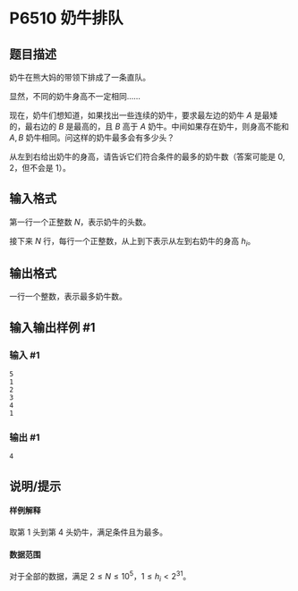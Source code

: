 # P6510 奶牛排队

## 题目描述

奶牛在熊大妈的带领下排成了一条直队。

显然，不同的奶牛身高不一定相同……

现在，奶牛们想知道，如果找出一些连续的奶牛，要求最左边的奶牛 $A$ 是最矮的，最右边的 $B$ 是最高的，且 $B$ 高于 $A$ 奶牛。中间如果存在奶牛，则身高不能和 $A,B$ 奶牛相同。问这样的奶牛最多会有多少头？

从左到右给出奶牛的身高，请告诉它们符合条件的最多的奶牛数（答案可能是 $0,2$，但不会是 $1$）。

## 输入格式

第一行一个正整数 $N$，表示奶牛的头数。

接下来 $N$ 行，每行一个正整数，从上到下表示从左到右奶牛的身高 $h_i$。

## 输出格式

一行一个整数，表示最多奶牛数。

## 输入输出样例 #1

### 输入 #1

```
5
1
2
3
4
1
```

### 输出 #1

```
4
```

## 说明/提示

#### 样例解释

取第 $1$ 头到第 $4$ 头奶牛，满足条件且为最多。

#### 数据范围

对于全部的数据，满足 $2 \le N \le 10^5$，$1 \le h_i <2^{31}$。